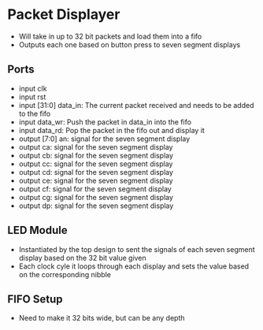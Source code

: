 # Packet Displayer
- Will take in up to 32 bit packets and load them into a fifo
- Outputs each one based on button press to seven segment displays
## Ports
- input clk
- input rst
- input [31:0] data_in: The current packet received and needs to be added to the fifo
- input data_wr: Push the packet in data_in into the fifo
- input data_rd: Pop the packet in the fifo out and display it
- output [7:0] an: signal for the seven segment display
- output ca: signal for the seven segment display
- output cb: signal for the seven segment display
- output cc: signal for the seven segment display
- output cd: signal for the seven segment display
- output ce: signal for the seven segment display
- output cf: signal for the seven segment display
- output cg: signal for the seven segment display
- output dp: signal for the seven segment display
## LED Module
- Instantiated by the top design to sent the signals of each seven segment display based on the 32 bit value given
- Each clock cyle it loops through each display and sets the value based on the corresponding nibble
## FIFO Setup
- Need to make it 32 bits wide, but can be any depth